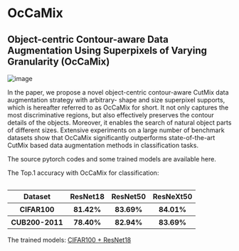 # OcCaMix
Object-centric Contour-aware Data Augmentation Using Superpixels of Varying Granularity (OcCaMix)
-------------------------------------------------------------------------------------------------

![image](https://github.com/DanielaPlusPlus/OcCaMix/blob/main/framework.png)

In the paper, we propose a novel object-centric contour-aware CutMix data augmentation strategy with arbitrary- shape and size superpixel supports, which is hereafter referred to as OcCaMix for short. It not only captures the most discriminative regions, but also effectively preserves the contour details of the objects. Moreover, it enables the search of natural object parts of different sizes. Extensive experiments on a large number of benchmark datasets show that OcCaMix significantly outperforms state-of-the-art CutMix based data augmentation methods in classification tasks. 

The source pytorch codes and some trained models are available here.

The Top.1 accuracy with OcCaMix for classification:
<table align="left">
  <tr><th align="center">Dataset</th><th align="center">ResNet18</th><th align="center">ResNet50</th><th align="center">ResNeXt50</th></tr>
  <tr><th align="center">CIFAR100</th><th align="center">81.42%</th><th align="center">83.69%</th><th align="center">84.01%</th></tr>
  <tr><th align="center">CUB200-2011</th><th align="center">78.40%</th><th align="center">82.94%</th><th align="center">83.69%</th></tr>
</table>

The trained models:
[CIFAR100 + ResNet18](https://github.com/DanielaPlusPlus/OcCaMix/blob/main/CIFAR100_imagesize32_R18_OcCaMix.pt)
